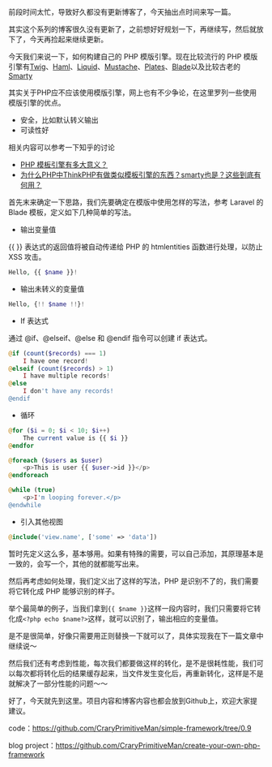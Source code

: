 前段时间太忙，导致好久都没有更新博客了，今天抽出点时间来写一篇。

其实这个系列的博客很久没有更新了，之前想好好规划一下，再继续写，然后就放下了，今天再捡起来继续更新。

今天我们来说一下，如何构建自己的 PHP 模版引擎。现在比较流行的 PHP 模版引擎有[Twig](http://twig.sensiolabs.org/)、[Haml](https://github.com/arnaud-lb/MtHaml)、[Liquid](https://github.com/harrydeluxe/php-liquid)、[Mustache](http://mustache.github.io/)、[Plates](http://platesphp.com/)、[Blade](https://laravel.com/docs/5.3/blade)以及比较古老的[Smarty](http://www.smarty.net/)

其实关于PHP应不应该使用模版引擎，网上也有不少争论，在这里罗列一些使用模版引擎的优点。

+ 安全，比如默认转义输出
+ 可读性好

相关内容可以参考一下知乎的讨论

+ [PHP 模板引擎有多大意义？](https://www.zhihu.com/question/19674848)
+ [为什么PHP中ThinkPHP有做类似模板引擎的东西？smarty也是？这些到底有何用？](https://www.zhihu.com/question/26053623)

首先末来确定一下思路，我们先要确定在模版中使用怎样的写法，参考 Laravel 的 Blade 模板，定义如下几种简单的写法。

+ 输出变量值

{{ }} 表达式的返回值将被自动传递给 PHP 的 htmlentities 函数进行处理，以防止 XSS 攻击。

```php
Hello, {{ $name }}!
```

+ 输出未转义的变量值


```php
Hello, {!! $name !!}!
```

+ If 表达式

通过 @if、@elseif、@else 和 @endif 指令可以创建 if 表达式。

```php
@if (count($records) === 1)
    I have one record!
@elseif (count($records) > 1)
    I have multiple records!
@else
    I don't have any records!
@endif
```
+ 循环

```php
@for ($i = 0; $i < 10; $i++)
    The current value is {{ $i }}
@endfor

@foreach ($users as $user)
    <p>This is user {{ $user->id }}</p>
@endforeach

@while (true)
    <p>I'm looping forever.</p>
@endwhile
```

+ 引入其他视图

```php
@include('view.name', ['some' => 'data'])
```

暂时先定义这么多，基本够用。如果有特殊的需要，可以自己添加，其原理基本是一致的，会写一个，其他的就都能写出来。

然后再考虑如何处理，我们定义出了这样的写法，PHP 是识别不了的，我们需要将它转化成 PHP 能够识别的样子。

举个最简单的例子，当我们拿到`{{ $name }}`这样一段内容时，我们只需要将它转化成`<?php echo $name?>`这样，就可以识别了，输出相应的变量值。

是不是很简单，好像只需要用正则替换一下就可以了，具体实现我在下一篇文章中继续说～

然后我们还有考虑到性能，每次我们都要做这样的转化，是不是很耗性能，我们可以每次都将转化后的结果缓存起来，当文件发生变化后，再重新转化，这样是不是就解决了一部分性能的问题～～

好了，今天就先到这里。项目内容和博客内容也都会放到Github上，欢迎大家提建议。

code：https://github.com/CraryPrimitiveMan/simple-framework/tree/0.9

blog project：https://github.com/CraryPrimitiveMan/create-your-own-php-framework
